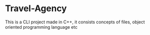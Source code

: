 # Travel-Agency
This is a CLI project made in C++, it consists concepts of files, object oriented programming language etc
